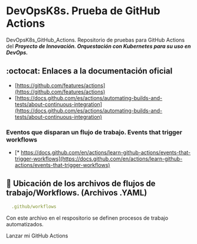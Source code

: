 # DevOpsK8s. Prueba de GitHub Actions

DevOpsK8s_GitHub_Actions. Repositorio de pruebas para GitHub Actions del ***Proyecto de Innovación. Orquestación con Kubernetes para su uso en DevOps.***

## :octocat: Enlaces a la documentación oficial

* [https://github.com/features/actions](https://github.com/features/actions)
* [https://docs.github.com/es/actions/automating-builds-and-tests/about-continuous-integration](https://docs.github.com/es/actions/automating-builds-and-tests/about-continuous-integration)

### Eventos que disparan un flujo de trabajo. Events that trigger workflows

* [* https://docs.github.com/en/actions/learn-github-actions/events-that-trigger-workflows](https://docs.github.com/en/actions/learn-github-actions/events-that-trigger-workflows)

## :rocket: Ubicación de los archivos de flujos de trabajo/Workflows. (Archivos .YAML)

```yaml
  .github/workflows
```

Con este archivo en el respositorio se definen procesos de trabajo automatizados.

Lanzar mi GitHub Actions

